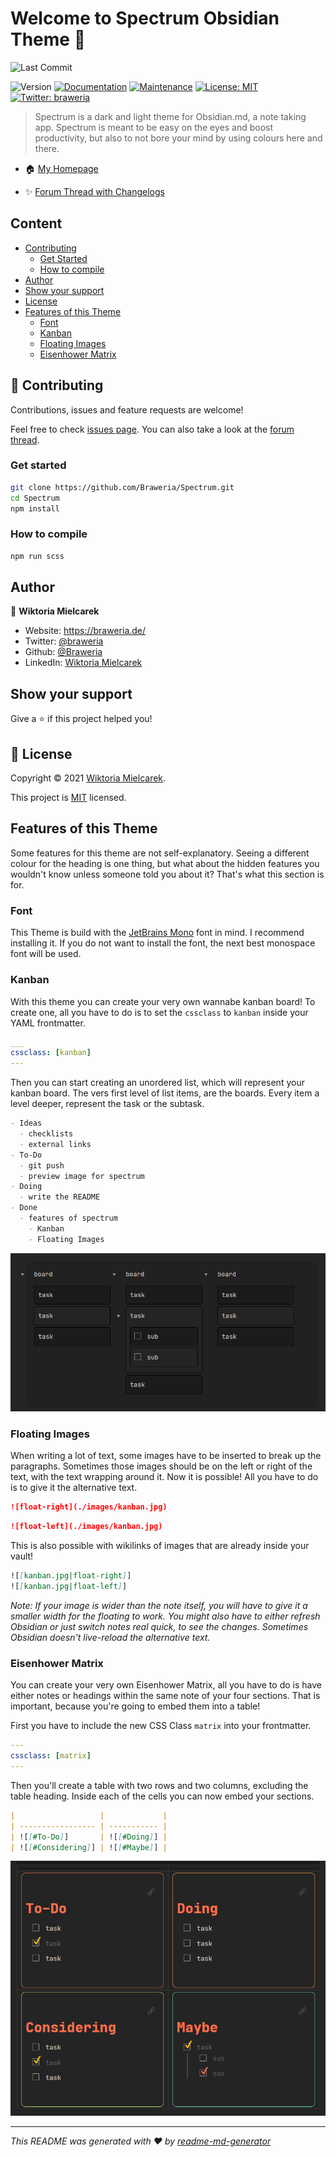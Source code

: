 # Welcome to Spectrum Obsidian Theme 👋
![Last Commit](https://img.shields.io/github/last-commit/braweria/Spectrum?style=for-the-badge)  

![Version](https://img.shields.io/badge/version-0.15.5-blue?style=for-the-badge)
[![Documentation](https://img.shields.io/badge/documentation-yes-brightgreen?style=for-the-badge)](https://github.com/Braweria/Spectrum#readme)
[![Maintenance](https://img.shields.io/badge/Maintained%3F-yes-green?style=for-the-badge)](https://github.com/Braweria/Spectrum/graphs/commit-activity)
[![License: MIT](https://img.shields.io/github/license/Braweria/Spectrum?style=for-the-badge)](https://github.com/Braweria/Spectrum/blob/master/LICENSE)
[![Twitter: braweria](https://img.shields.io/twitter/follow/braweria.svg?style=social)](https://twitter.com/braweria)

> Spectrum is a dark and light theme for Obsidian.md, a note taking app. Spectrum is meant to be easy on the eyes and boost productivity, but also to not bore your mind by using colours here and there.

- 🏠 [My Homepage](https://braweria.de)

- ✨ [Forum Thread with Changelogs](https://forum.obsidian.md/t/spectrum-an-obsidian-theme-new-feat-floating-images/12688https://forum.obsidian.md/t/12688)

## Content

- [Contributing](#-Contributing)
  - [Get Started](#Get-Started)
  - [How to compile](#How-to-compile)
- [Author](#Author)
- [Show your support](#Show-your-support)
- [License](#-License)
- [Features of this Theme](#Features-of-this-Theme)
  - [Font](#Font)
  - [Kanban](#Kanban)
  - [Floating Images](#Floating-Images)
  - [Eisenhower Matrix](#Eisenhower-Matrix)

## 🤝 Contributing

Contributions, issues and feature requests are welcome!

Feel free to check [issues page](https://github.com/Braweria/Spectrum/issues). You can also take a look at the [forum thread](https://forum.obsidian.md/t/12688).

### Get started 

```sh
git clone https://github.com/Braweria/Spectrum.git
cd Spectrum
npm install
```

### How to compile

```sh
npm run scss
```

## Author

👤 **Wiktoria Mielcarek**

* Website: https://braweria.de/
* Twitter: [@braweria](https://twitter.com/braweria)
* Github: [@Braweria](https://github.com/Braweria)
* LinkedIn: [Wiktoria Mielcarek](https://linkedin.com/in/wiktoria-mielcarek)


## Show your support

Give a ⭐️ if this project helped you!


## 📝 License

Copyright © 2021 [Wiktoria Mielcarek](https://github.com/Braweria).

This project is [MIT](https://github.com/Braweria/Spectrum/blob/master/LICENSE) licensed.

## Features of this Theme

Some features for this theme are not self-explanatory. Seeing a different colour for the heading is one thing, but what about the hidden features you wouldn't know unless someone told you about it? That's what this section is for.

### Font

This Theme is build with the [JetBrains Mono](https://www.jetbrains.com/lp/mono/) font in mind. I recommend installing it. If you do not want to install the font, the next best monospace font will be used.


### Kanban

With this theme you can create your very own wannabe kanban board! To create one, all you have to do is to set the `cssclass` to `kanban` inside your YAML frontmatter.

```yaml
___
cssclass: [kanban]
---
```

Then you can start creating an unordered list, which will represent your kanban board. The vers first level of list items, are the boards. Every item a level deeper, represent the task or the subtask.

```md
- Ideas
  - checklists
  - external links
- To-Do
  - git push
  - preview image for spectrum
- Doing
  - write the README
- Done
  - features of spectrum
    - Kanban
    - Floating Images
```

![Kanban](./images/kanban.jpg)

### Floating Images

When writing a lot of text, some images have to be inserted to break up the paragraphs. Sometimes those images should be on the left or right of the text, with the text wrapping around it. Now it is possible! All you have to do is to give it the alternative text.

```md
![float-right](./images/kanban.jpg)
```
```md
![float-left](./images/kanban.jpg)
```

This is also possible with wikilinks of images that are already inside your vault!

```md
![[kanban.jpg|float-right]]
![[kanban.jpg|float-left]]
```

*Note: If your image is wider than the note itself, you will have to give it a smaller width for the floating to work. You might also have to either refresh Obsidian or just switch notes real quick, to see the changes. Sometimes Obsidian doesn't live-reload the alternative text.*

### Eisenhower Matrix

You can create your very own Eisenhower Matrix, all you have to do is have either notes or headings within the same note of your four sections. That is important, because you're going to embed them into a table!

First you have to include the new CSS Class `matrix` into your frontmatter.

```yaml
---
cssclass: [matrix]
---
```

Then you'll create a table with two rows and two columns, excluding the table heading. Inside each of the cells you can now embed your sections.

```md
|                   |             |
| ----------------- | ----------- |
| ![[#To-Do]]       | ![[#Doing]] |
| ![[#Considering]] | ![[#Maybe]] |
```

![Eisenhower Matrix](./images/eisenhower.png)

***
_This README was generated with ❤️ by [readme-md-generator](https://github.com/kefranabg/readme-md-generator)_